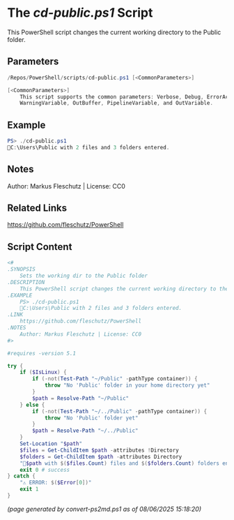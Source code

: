 The *cd-public.ps1* Script
===========================

This PowerShell script changes the current working directory to the Public folder.

Parameters
----------
```powershell
/Repos/PowerShell/scripts/cd-public.ps1 [<CommonParameters>]

[<CommonParameters>]
    This script supports the common parameters: Verbose, Debug, ErrorAction, ErrorVariable, WarningAction, 
    WarningVariable, OutBuffer, PipelineVariable, and OutVariable.
```

Example
-------
```powershell
PS> ./cd-public.ps1
📂C:\Users\Public with 2 files and 3 folders entered.

```

Notes
-----
Author: Markus Fleschutz | License: CC0

Related Links
-------------
https://github.com/fleschutz/PowerShell

Script Content
--------------
```powershell
<#
.SYNOPSIS
	Sets the working dir to the Public folder
.DESCRIPTION
	This PowerShell script changes the current working directory to the Public folder.
.EXAMPLE
	PS> ./cd-public.ps1
	📂C:\Users\Public with 2 files and 3 folders entered.
.LINK
	https://github.com/fleschutz/PowerShell
.NOTES
	Author: Markus Fleschutz | License: CC0
#>

#requires -version 5.1

try {
	if ($IsLinux) {
		if (-not(Test-Path "~/Public" -pathType container)) {
			throw "No 'Public' folder in your home directory yet"
		}
		$path = Resolve-Path "~/Public"
	} else {
		if (-not(Test-Path "~/../Public" -pathType container)) {
			throw "No 'Public' folder yet"
		}
		$path = Resolve-Path "~/../Public"
	}
	Set-Location "$path"
	$files = Get-ChildItem $path -attributes !Directory
	$folders = Get-ChildItem $path -attributes Directory
	"📂$path with $($files.Count) files and $($folders.Count) folders entered."
	exit 0 # success
} catch {
	"⚠️ ERROR: $($Error[0])"
	exit 1
}
```

*(page generated by convert-ps2md.ps1 as of 08/06/2025 15:18:20)*
